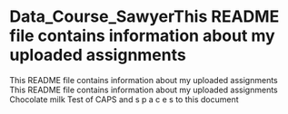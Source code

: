 # Data_Course_SawyerThis README file contains information about my uploaded assignments
This README file contains information about my uploaded assignments
This README file contains information about my uploaded assignments
Chocolate milk Test of CAPS and s p a c e s to this document
